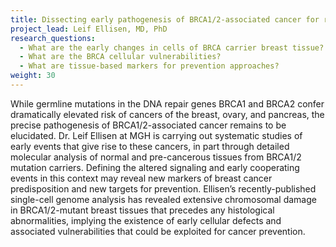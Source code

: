 ```yaml
---
title: Dissecting early pathogenesis of BRCA1/2-associated cancer for risk prediction and prevention
project_lead: Leif Ellisen, MD, PhD
research_questions:
  - What are the early changes in cells of BRCA carrier breast tissue?
  - What are the BRCA cellular vulnerabilities?
  - What are tissue-based markers for prevention approaches?
weight: 30
---
```

While germline mutations in the DNA repair genes BRCA1 and BRCA2 confer dramatically elevated risk of cancers of the breast, ovary, and pancreas, the precise pathogenesis of BRCA1/2-associated cancer remains to be elucidated. Dr. Leif Ellisen at MGH is carrying out systematic studies of early events that give rise to these cancers, in part through detailed molecular analysis of normal and pre-cancerous tissues from BRCA1/2 mutation carriers. Defining the altered signaling and early cooperating events in this context may reveal new markers of breast cancer predisposition and new targets for prevention. Ellisen’s recently-published single-cell genome analysis has revealed extensive chromosomal damage in BRCA1/2-mutant breast tissues that precedes any histological abnormalities, implying the existence of early cellular defects and associated vulnerabilities that could be exploited for cancer prevention.
